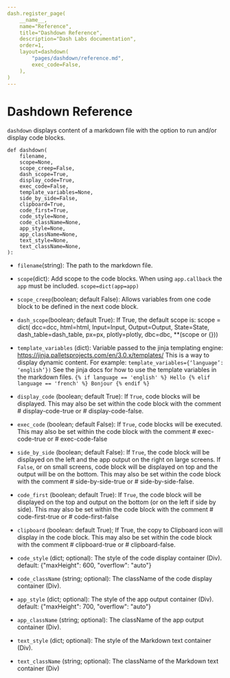 ```yaml
---
dash.register_page(
    __name__,
    name="Reference",
    title="Dashdown Reference",
    description="Dash Labs documentation",
    order=1,
    layout=dashdown(
        "pages/dashdown/reference.md",
        exec_code=False,
    ),
)
---
```



# Dashdown Reference


`dashdown` displays content of a markdown file with the option to run and/or display code blocks.


```
def dashdown(
    filename,
    scope=None,
    scope_creep=False,
    dash_scope=True,
    display_code=True,
    exec_code=False,
    template_variables=None,
    side_by_side=False,
    clipboard=True,
    code_first=True,
    code_style=None,
    code_className=None,
    app_style=None,
    app_className=None,
    text_style=None,
    text_className=None,
):
```
    
- `filename`(string):
The path to the markdown file.

- `scope`(dict):
Add scope to the code blocks. When using `app.callback` the `app` must be included. `scope=dict(app=app)`

- `scope_creep`(boolean; default False):
Allows variables from one code block to be defined in the next code block.

- `dash_scope`(boolean; default True):
If True, the default scope is:
    scope = dict(
              dcc=dcc,
              html=html,
              Input=Input,
              Output=Output,
              State=State,
              dash_table=dash_table,
              px=px,
              plotly=plotly,
              dbc=dbc,
              **(scope or {}))

- `template_variables` (dict):
Variable passed to the  jinja templating engine: https://jinja.palletsprojects.com/en/3.0.x/templates/
This is a way to display dynamic content.  For example:
`template_variables={‘language’: ‘english’})`
See the jinja docs for how to use the template variables in the markdown files.
`{% if language == 'english' %} Hello {% elif language == 'french' %} Bonjour {% endif %}`

- `display_code` (boolean; default True):
If `True`, code blocks will be displayed. This may also be set within the code block with the comment # display-code-true or # display-code-false.

- `exec_code` (boolean; default False):
If `True`, code blocks will be executed.  This may also be set within the code block with the comment # exec-code-true or # exec-code-false

- `side_by_side` (boolean; default False):
If `True`, the code block will be displayed on the left and the app output on the right on large screens.
If `False`, or on small screens, code block will be displayed on top and the output will be on the bottom.
This may also be set within the code block with the comment # side-by-side-true or # side-by-side-false.

- `code_first` (boolean; default True):
If `True`, the code block will be displayed on the top and output on the bottom (or on the left if side by side).
This may also be set within the code block with the comment # code-first-true or # code-first-false

- `clipboard` (boolean: default True);
If True, the copy to Clipboard icon will display in the code block.  This may also be set within the code block
with the comment # clipboard-true or # clipboard-false.

- `code_style` (dict; optional):
The style of the code display container (Div).
default: {"maxHeight": 600, "overflow": "auto"}

- `code_className` (string; optional):
The className of the code display container (Div).

- `app_style` (dict; optional):
The style of the app output container (Div).
default: {"maxHeight": 700, "overflow": "auto"}

- `app_className` (string; optional):
The className of the app output container (Div).

- `text_style` (dict; optional):
The style of the Markdown text container (Div).

- `text_className` (string; optional):
The className of the Markdown text container (Div)

